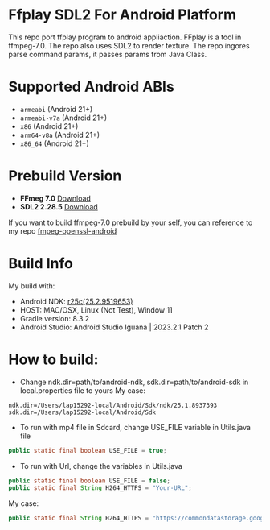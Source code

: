 # Ffplay SDL2 For Android Platform
This repo port ffplay program to android appliaction. FFplay is a tool in ffmpeg-7.0. The repo also uses SDL2 to render texture. The repo ingores parse command params, it passes params from Java Class.
# Supported Android ABIs
+ `armeabi` (Android 21+)
+ `armeabi-v7a` (Android 21+)
+ `x86`  (Android 21+)
+ `arm64-v8a`  (Android 21+)
+ `x86_64` (Android 21+)
# Prebuild Version 
 * **FFmeg 7.0** [Download](https://ffmpeg.org/releases/ffmpeg-7.0.tar.xz)
 * **SDL2 2.28.5** [Download](https://github.com/libsdl-org/SDL/releases/tag/release-2.28.5)

 If you want to build ffmpeg-7.0 prebuild by your self, you can reference to my repo [fmpeg-openssl-android](https://github.com/lazyduck037/ffmpeg-openssl-android)
# Build Info
 My build with:
  * Android NDK: [r25c(25.2.9519653)](https://github.com/android/ndk/wiki/Unsupported-Downloads)
  * HOST: MAC/OSX, Linux (Not Test), Window 11
  * Gradle version: 8.3.2
  * Android Studio: Android Studio Iguana | 2023.2.1 Patch 2
# How to build:
  * Change ndk.dir=path/to/android-ndk, sdk.dir=path/to/android-sdk in local.properties file to yours
  My case:
  ```
  ndk.dir=/Users/lap15292-local/Android/Sdk/ndk/25.1.8937393
  sdk.dir=/Users/lap15292-local/Android/Sdk
  ```
 * To run with mp4 file in Sdcard, change USE_FILE variable in Utils.java file
  ```java
  public static final boolean USE_FILE = true;
  ```
 * To run with Url, change the variables in Utils.java
  ```java
  public static final boolean USE_FILE = false;
  public static final String H264_HTTPS = "Your-URL";
  ```
  My case:
   ```java
  public static final String H264_HTTPS = "https://commondatastorage.googleapis.com/gtv-videos-bucket/sample/ElephantsDream.mp4";
  ```
